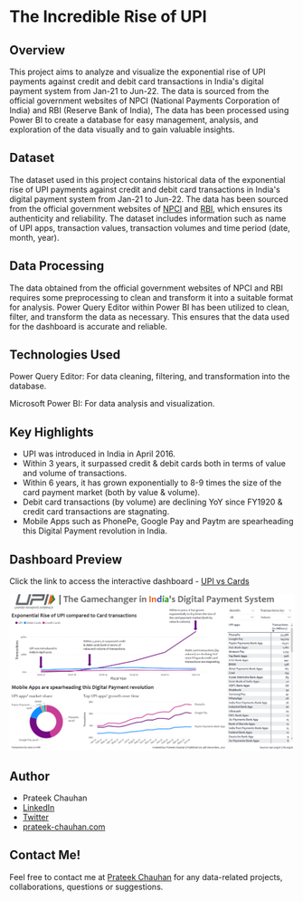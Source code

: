 # The Incredible Rise of UPI

## Overview
This project aims to analyze and visualize the exponential rise of UPI payments against credit and debit card transactions in India's digital payment system from Jan-21 to Jun-22. The data is sourced from the official government websites of NPCI (National Payments Corporation of India) and RBI (Reserve Bank of India), The data has been processed using Power BI to create a database for easy management, analysis, and exploration of the data visually and to gain valuable insights.

## Dataset
The dataset used in this project contains historical data of the exponential rise of UPI payments against credit and debit card transactions in India's digital payment system from Jan-21 to Jun-22. The data has been sourced from the official government websites of [NPCI](https://www.npci.org.in/) and [RBI](https://rbi.org.in/), which ensures its authenticity and reliability. The dataset includes information such as name of UPI apps, transaction values, transaction volumes and time period (date, month, year).

## Data Processing
The data obtained from the official government websites of NPCI and RBI requires some preprocessing to clean and transform it into a suitable format for analysis. Power Query Editor within Power BI has been utilized to clean, filter, and transform the data as necessary. This ensures that the data used for the dashboard is accurate and reliable.

## Technologies Used
Power Query Editor: For data cleaning, filtering, and transformation into the database.

Microsoft Power BI: For data analysis and visualization.

## Key Highlights
- UPI was introduced in India in April 2016.
- Within 3 years, it surpassed credit & debit cards both in terms of value and volume of transactions.
- Within 6 years, it has grown exponentially to 8-9 times the size of the card payment market (both by value & volume).
- Debit card transactions (by volume) are declining YoY since FY1920 & credit card transactions are stagnating.
- Mobile Apps such as PhonePe, Google Pay and Paytm are spearheading this Digital Payment revolution in India.

## Dashboard Preview
Click the link to access the interactive dashboard - [UPI vs Cards](https://app.powerbi.com/view?r=eyJrIjoiNzQwMWY2NDQtYWU0OC00ZDVmLWE2MmUtOWQ0MzM0ZjZmOTFlIiwidCI6ImRlYTFmNTJjLTI4OWYtNGZiMS05MDU5LTVmMWY3ZjdlNDRjYyJ9)

![UPI vs Cards Preview Image](/images/upi-vs-cards-dashboard.png)

## Author
- Prateek Chauhan
- [LinkedIn](https://www.linkedin.com/in/prateekchauhands/)
- [Twitter](https://twitter.com/PrateekC_DS)
- [prateek-chauhan.com](https://prateek-chauhan.com/)

## Contact Me!
Feel free to contact me at [Prateek Chauhan](mailto:prateekchauhan.ds@gmail.com) for any data-related projects, collaborations, questions or suggestions.